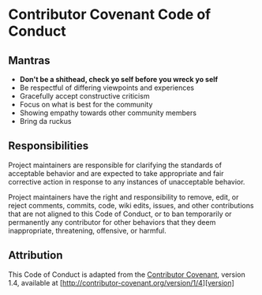 # Contributor Covenant Code of Conduct

## Mantras

* **Don't be a shithead, check yo self before you wreck yo self**
* Be respectful of differing viewpoints and experiences
* Gracefully accept constructive criticism
* Focus on what is best for the community
* Showing empathy towards other community members
* Bring da ruckus

## Responsibilities

Project maintainers are responsible for clarifying the standards of acceptable
behavior and are expected to take appropriate and fair corrective action in
response to any instances of unacceptable behavior.

Project maintainers have the right and responsibility to remove, edit, or
reject comments, commits, code, wiki edits, issues, and other contributions
that are not aligned to this Code of Conduct, or to ban temporarily or
permanently any contributor for other behaviors that they deem inappropriate,
threatening, offensive, or harmful.

## Attribution

This Code of Conduct is adapted from the [Contributor Covenant][homepage], version 1.4,
available at [http://contributor-covenant.org/version/1/4][version]

[homepage]: http://contributor-covenant.org
[version]: http://contributor-covenant.org/version/1/4/
